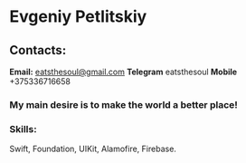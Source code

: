 # Evgeniy Petlitskiy

## Contacts:
**Email:** eatsthesoul@gmail.com
**Telegram** eatsthesoul
**Mobile** +375336716658

### My main desire is to make the world a better place!

### **Skills:** 
Swift, Foundation, UIKit, Alamofire, Firebase.

